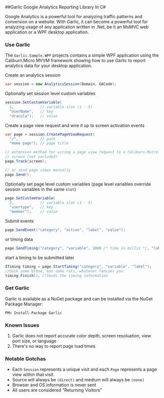 ##Garlic
Google Analytics Reporting Library In C#

Google Analytics is a powerful tool for analyzing traffic patterns and conversion on a website. 
With Garlic, it can become a powerful tool for analyzing usage of any application written in
.Net, be it an MsMVC web application or a WPF desktop application.

### Use Garlic

The `Garlic.Sample.WPF` projects contains a simple WPF application using the Caliburn.Micro MVVM
framework showing how to use Garlic to report analytics data for your desktop application.

Create an analytics session

```csharp
var session = new AnalyticsSession(Domain, GACode);
```

Optionally set session level custom variables

```csharp
session.SetCustomVariable(
  1,            // variable slot (1 - 5)
  "UserName",   // key
  "dracula");   // value
```

Create a page view request and wire it up to screen activation events

```csharp
var page = session.CreatePageViewRequest(
  "/",          // path
  "Home page"); // page title

// extension method for wiring a page view request to a Caliburn.Micro 
// screen (not included)
page.Track(screen); 

// or send page views manually
page.Send();
```

Optionally set page level custom variables (page level variables override session variables in the same `slot`)

```csharp
page.SetCustomVariable(
  2,            // variable slot (1 - 5) 
  "usertype",   // key
  "member");    // value
```

Submit events

```csharp
page.SendEvent("category", "action", "label", "value");
```

or timing data

```csharp
page.SendTiming("category", "variable", 1000 /* time in millis */, "label");
```
start a timing to be submitted later

```csharp
ITiming timing = page.StartTiming("category", "variable", "label");
//Suck some blood, eat some rats, whatever fancies you
timing.Finish(); //Sends the timing information
```

### Get Garlic

Garlic is available as a NuGet package and can be installed via the NuGet Package Manager:

    PM> Install-Package Garlic

### Known Issues

1. Garlic does not report accurate color depth, screen resoluation, view port size, or language
2. There's no way to report page load times

### Notable Gotchas

* Each `Session` represents a unique visit and each `Page` represents a page view within that visit.
* Source will always be `(direct)` and medium will always be `(none)`
* Browser and OS information is never sent
* All users are considered "Returning Visitors"